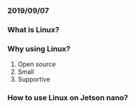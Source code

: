 ### 2019/09/07

### What is Linux?  
  
### Why using Linux?  
1. Open source  
2. Small  
3. Supportive  
  
### How to use Linux on Jetson nano?  
  
